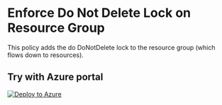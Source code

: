 # Enforce Do Not Delete Lock on Resource Group

This policy adds the do DoNotDelete lock to the resource group (which flows down to resources).

## Try with Azure portal

[![Deploy to Azure](http://azuredeploy.net/deploybutton.png)](https://portal.azure.com/?#blade/Microsoft_Azure_Policy/CreatePolicyDefinitionBlade/uri/https%3A%2F%2Fraw.githubusercontent.com%2Fsmarbar%2FAzure-Policies%2Fmain%2FLocks%2FEnforce-Do-Not-Delete%2Fazurepolicy.json)
